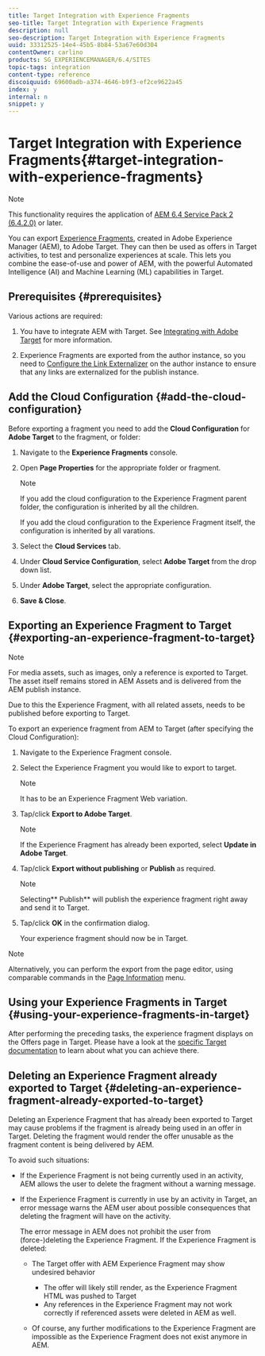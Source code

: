 ```yaml
---
title: Target Integration with Experience Fragments
seo-title: Target Integration with Experience Fragments
description: null
seo-description: Target Integration with Experience Fragments
uuid: 33312525-14e4-45b5-8b84-53a67e60d304
contentOwner: carlino
products: SG_EXPERIENCEMANAGER/6.4/SITES
topic-tags: integration
content-type: reference
discoiquuid: 69600adb-a374-4646-b9f3-ef2ce9622a45
index: y
internal: n
snippet: y
---
```


# Target Integration with Experience Fragments{#target-integration-with-experience-fragments}

<!--
Comment Type: remark
Last Modified By: Alison Heimoz (aheimoz)
Last Modified Date: 2019-01-11T03:00:22.446-0500
<p>Remove for 6.5</p>
-->

>[!NOTE]
>
>This functionality requires the application of [AEM 6.4 Service Pack 2 (6.4.2.0)](/content/help/en/experience-manager/6-4/release-notes/sp-release-notes) or later.

<!--
Comment Type: remark
Last Modified By: Alison Heimoz (aheimoz)
Last Modified Date: 2019-01-07T04:24:53.668-0500
<p><a href="https://experiencecloud.adobe.com/resources/help/en_US/target/target/aem-experience-fragments.html">https://experiencecloud.adobe.com/resources/help/en_US/target/target/aem-experience-fragments.html</a></p>
-->

<!--
Comment Type: remark
Last Modified By: Alison Heimoz (aheimoz)
Last Modified Date: 2019-01-10T02:24:45.662-0500
<p><a href="https://wiki.corp.adobe.com/display/DMSArchitecture/%5BM3%5D+%5BExperience+Fragments%5D+Support+JSON+offers+for+Target">https://wiki.corp.adobe.com/display/DMSArchitecture/%5BM3%5D+%5BExperience+Fragments%5D+Support+JSON+offers+for+Target</a></p>
<h2>How to Document</h2>
<p>Documentation should be added in, or below, <a href="https://helpx.adobe.com/experience-manager/6-4/sites/authoring/using/experience-fragments.html">https://helpx.adobe.com/experience-manager/6-4/sites/authoring/using/experience-fragments.html</a></p>
<p>Here is a summary of the most important things that we need to mention:</p>
<ul>
<li>The feature allows to export Experience Fragments to Adobe Target so that they can be used as offers in Target activities</li>
<li>As a requirement for this to work, the Target Cloud Service needs to be configured in AEM, and then the configuration needs to be attached to the Experience Fragments (either folder or Experience Fragment level)</li>
<li>By default, Experience Fragments would be delivered in HTML format but this can be configured (either at the folder or Experience Fragment level)</li>
<li>Experience Fragments are exported from the author instance and the user can trigger the export from either the admin or page editor UI</li>
<li>Users can also delete offers that were exported in Target, and see the "sync status" of the offer in case it has been modified (= is the offer in sync or not in sync anymore)</li>
<li>Because the Experience Fragments are exported from the author instance, the Link Externalizer must be properly configured on the author instance to have links rewritten to point towards the publish instance</li>
<li>Media assets such as images are not being sent to Target, just their reference. The asset itself remains stored in AEM and is delivered from AEM publish, hence there is a need to publish the Experience Fragment before exporting to Target.</li>
<li>The JSON export leverages the Sling Model Exporter and thus can be easily customized by extending the OOTB Experience Fragment Sling Model</li>
</ul>
-->

<!--
Comment Type: remark
Last Modified By: Alison Heimoz (aheimoz)
Last Modified Date: 2019-01-11T08:51:15.052-0500
<p>there might be a Core Component for XFs coming....</p>
<p>https://wiki.corp.adobe.com/display/DMSArchitecture/%5BM3%5D+%5BExperience+Fragments%5D+Export+Experience+Fragments+in+JSON+to+Adobe+Target</p>
<p>This means that the Experience Fragment offer JSON can be customized if needed. The way to do so is to define a custom Experience Fragment component and then annotate how its properties should be exported in the component Sling Model. <br /> </p>
-->

You can export [Experience Fragments](../../authoring/using/experience-fragments.md), created in Adobe Experience Manager (AEM), to Adobe Target. They can then be used as offers in Target activities, to test and personalize experiences at scale. This lets you combine the ease-of-use and power of AEM, with the powerful Automated Intelligence (AI) and Machine Learning (ML) capabilities in Target.

<!--
Comment Type: remark
Last Modified By: Alison Heimoz (aheimoz)
Last Modified Date: 2019-01-10T04:23:56.043-0500
<p>6.5</p>
-->

<!--
Comment Type: remark
Last Modified By: Alison Heimoz (aheimoz)
Last Modified Date: 2019-01-10T05:38:03.992-0500
<p>see https://adobe-my.sharepoint.com/:p:/r/personal/msiegel_adobe_com/_layouts/15/Doc.aspx?sourcedoc=%7B2290ae5e-c330-4c67-aeef-644938110028%7D&action=default</p>
-->

<!--
Comment Type: draft

<p>There are three format options available for exporting an Experience Fragment to Adobe Target:</p>
<ul>
<li>HTML (the default): Support for hybrid scenarios<br /> </li>
<li>JSON: Support for headless scenarios<br /> </li>
<li>HTML & JSON</li>
</ul>
-->

## Prerequisites {#prerequisites}

Various actions are required:

1. You have to integrate AEM with Target. See [Integrating with Adobe Target](../../administering/using/target.md) for more information.

   <!--
   Comment Type: remark
   Last Modified By: Alison Heimoz (aheimoz)
   Last Modified Date: 2019-01-10T03:37:44.571-0500
   <p>for how much longer - Cloud Services config being deprecated - need to use Adobe Launch<br /> </p>
   <p><a href="https://jira.corp.adobe.com/browse/CQ-4248189">https://jira.corp.adobe.com/browse/CQ-4248189</a></p>
   -->

1. Experience Fragments are exported from the author instance, so you need to [Configure the Link Externalizer](../../developing/using/externalizer.md) on the author instance to ensure that any links are externalized for the publish instance.

## Add the Cloud Configuration {#add-the-cloud-configuration}

<!--
Comment Type: remark
Last Modified By: Alison Heimoz (aheimoz)
Last Modified Date: 2019-01-10T04:09:34.657-0500
<p>6.5</p>
-->

<!--
Comment Type: draft

<h2>Add the Cloud Configuration and Select the Export Format</h2>
-->

Before exporting a fragment you need to add the **Cloud Configuration** for **Adobe Target** to the fragment, or folder:

<!--
Comment Type: remark
Last Modified By: Alison Heimoz (aheimoz)
Last Modified Date: 2019-01-10T02:51:23.571-0500
<p>6.5</p>
-->

<!--
Comment Type: draft

<p>Before exporting a fragment you need to add the <strong>Cloud Configuration</strong> for <strong>Adobe Target</strong> to the fragment, or folder. At the same time, you can also specify the format option(s) to be used for the export.</p>
-->

<!--
Comment Type: draft

<p>The required options can be selected in <strong>Page Properties</strong> of the required folder and/or fragment; the specification will be inherited as necessary.<br /> </p>
-->

1. Navigate to the **Experience Fragments** console.
1. Open **Page Properties** for the appropriate folder or fragment.

   >[!NOTE]
   >
   >If you add the cloud configuration to the Experience Fragment parent folder, the configuration is inherited by all the children.
   >
   >
   >If you add the cloud configuration to the Experience Fragment itself, the configuration is inherited by all varations.

1. Select the **Cloud Services** tab.  

1. Under **Cloud Service Configuration**, select **Adobe Target** from the drop down list.
1. Under **Adobe Target**, select the appropriate configuration.

   <!--
   Comment Type: remark
   Last Modified By: Alison Heimoz (aheimoz)
   Last Modified Date: 2019-01-10T04:09:45.308-0500
   <p>6.5</p>
   -->

   <!--
   Comment Type: draft

   <p>Under <strong>Adobe Target</strong>, select the appropriate configuration, together with the required format option:<br /> </p>
   -->

   <!--
   Comment Type: draft

   <img imageRotate="0" src="assets/XF-Target-01.png" />
   -->

1. **Save & Close**.

## Exporting an Experience Fragment to Target {#exporting-an-experience-fragment-to-target}

>[!NOTE]
>
>For media assets, such as images, only a reference is exported to Target. The asset itself remains stored in AEM Assets and is delivered from the AEM publish instance.
>
>Due to this the Experience Fragment, with all related assets, needs to be published before exporting to Target.

To export an experience fragment from AEM to Target (after specifying the Cloud Configuration):

1. Navigate to the Experience Fragment console.
1. Select the Experience Fragment you would like to export to target.

   >[!NOTE]
   >
   >It has to be an Experience Fragment Web variation.

1. Tap/click **Export to Adobe Target**.

   >[!NOTE]
   >
   >If the Experience Fragment has already been exported, select **Update in Adobe Target**.

1. Tap/click **Export without publishing** or **Publish** as required.

   >[!NOTE]
   >
   >Selecting** Publish** will publish the experience fragment right away and send it to Target.

1. Tap/click **OK** in the confirmation dialog.

   Your experience fragment should now be in Target.

>[!NOTE]
>
>Alternatively, you can perform the export from the page editor, using comparable commands in the [Page Information](../../authoring/using/author-environment-tools.md#main-pars-title-21) menu.

## Using your Experience Fragments in Target {#using-your-experience-fragments-in-target}

After performing the preceding tasks, the experience fragment displays on the Offers page in Target. Please have a look at the [specific Target documentation](https://experiencecloud.adobe.com/resources/help/en_US/target/target/aem-experience-fragments.html) to learn about what you can achieve there.

## Deleting an Experience Fragment already exported to Target {#deleting-an-experience-fragment-already-exported-to-target}

Deleting an Experience Fragment that has already been exported to Target may cause problems if the fragment is already being used in an offer in Target. Deleting the fragment would render the offer unusable as the fragment content is being delivered by AEM.

To avoid such situations:

* If the Experience Fragment is not being currently used in an activity, AEM allows the user to delete the fragment without a warning message.
* If the Experience Fragment is currently in use by an activity in Target, an error message warns the AEM user about possible consequences that deleting the fragment will have on the activity.

  The error message in AEM does not prohibit the user from (force-)deleting the Experience Fragment. If the Experience Fragment is deleted:

    * The Target offer with AEM Experience Fragment may show undesired behavior

        * The offer will likely still render, as the Experience Fragment HTML was pushed to Target
        * Any references in the Experience Fragment may not work correctly if referenced assets were deleted in AEM as well.

    * Of course, any further modifications to the Experience Fragment are impossible as the Experience Fragment does not exist anymore in AEM.

